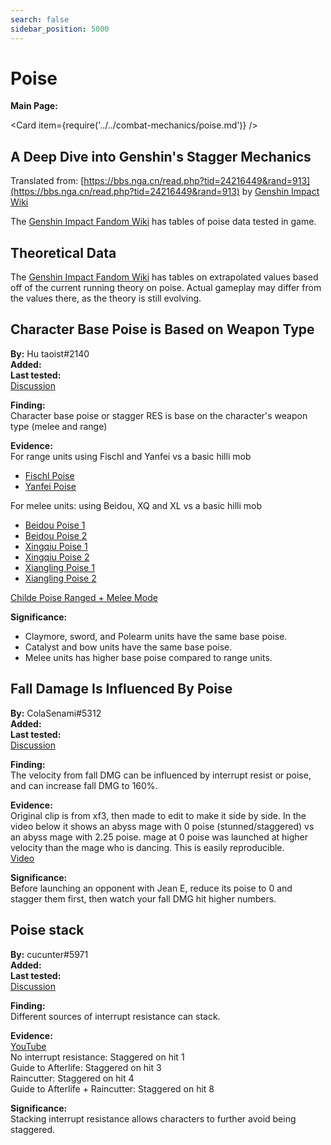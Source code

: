 ```yaml
---
search: false
sidebar_position: 5000
---
```


# Poise

**Main Page:**

<Card item={require('../../combat-mechanics/poise.md')} />

## A Deep Dive into Genshin's Stagger Mechanics

Translated from: [https://bbs.nga.cn/read.php?tid=24216449&rand=913](https://bbs.nga.cn/read.php?tid=24216449&rand=913) by [Genshin Impact Wiki](https://genshin-impact.fandom.com/wiki/Poise)

The [Genshin Impact Fandom Wiki](https://genshin-impact.fandom.com/wiki/Interruption_Resistance#Practice_Data) has tables of poise data tested in game.

## Theoretical Data

The [Genshin Impact Fandom Wiki](https://genshin-impact.fandom.com/wiki/Interruption_Resistance/Theoretical_Data) has tables on extrapolated values based off of the current running theory on poise. Actual gameplay may differ from the values there, as the theory is still evolving.

## Character Base Poise is Based on Weapon Type

**By:** Hu taoist#2140  
**Added:** <Version date="2021-06-14" />  
**Last tested:** <VersionHl date="2021-06-14" />  
[Discussion](https://tickets.deeznuts.moe/ticket-archive/attachments_845919037967171604_854009128891973692_transcript-character-poise-is-based-on-weapon.html)

**Finding:**  
Character base poise or stagger RES is base on the character's weapon type (melee and range)

**Evidence:**  
For range units using Fischl and Yanfei vs a basic hilli mob

* [Fischl Poise](https://youtu.be/cM_BoweqidU)
* [Yanfei Poise](https://youtu.be/us6Am196hoE)

For melee units: using Beidou, XQ and XL vs a basic hilli mob

* [Beidou Poise 1](https://youtu.be/11nEMUdwmhI)
* [Beidou Poise 2](https://youtu.be/NzQetJnmgoc)
* [Xingqiu Poise 1](https://youtu.be/RvF74VWLab8)
* [Xingqiu Poise 2](https://youtu.be/yPV3C4xuomk)
* [Xiangling Poise 1](https://youtu.be/q5Fib_VG-Xc)
* [Xiangling Poise 2](https://youtu.be/QXML2v3dvDs)

[Childe Poise Ranged + Melee Mode](https://www.youtube.com/watch?v=MhA-uOrUdFU)

**Significance:**

* Claymore, sword, and Polearm units have the same base poise.
* Catalyst and bow units have the same base poise.
* Melee units has higher base poise compared to range units.

## Fall Damage Is Influenced By Poise

**By:** ColaSenami#5312  
**Added:** <Version date="2021-06-20" />  
**Last tested:** <VersionHl date="2021-06-20" />  
[Discussion](https://tickets.deeznuts.moe/ticket-archive/attachments_850586648760549377_856383288956813342_transcript-jean-fall-dmg-60-pct-better-stagger.html)

**Finding:**  
The velocity from fall DMG can be influenced by interrupt resist or poise, and can increase fall DMG to 160%.

**Evidence:**  
Original clip is from xf3, then made to edit to make it side by side. In the video below it shows an abyss mage with 0 poise (stunned/staggered) vs an abyss mage with 2.25 poise. mage at 0 poise was launched at higher velocity than the mage who is dancing. This is easily reproducible.  
[Video](https://www.youtube.com/watch?v=eVPetqEeJU4)

**Significance:**  
Before launching an opponent with Jean E, reduce its poise to 0 and stagger them first, then watch your fall DMG hit higher numbers.

## Poise stack

**By:** cucunter#5971  
**Added:** <Version date="2021-10-03" />  
**Last tested:** <VersionHl date="2021-10-03" />  
[Discussion](https://tickets.deeznuts.moe/ticket-archive/attachments_893523719295750194_894208146581618688_transcript-interrupt-resistance-stacking.html)

**Finding:**  
Different sources of interrupt resistance can stack.

**Evidence:**  
[YouTube](https://www.youtube.com/watch?v=dF7szUj3AWo)  
No interrupt resistance: Staggered on hit 1  
Guide to Afterlife: Staggered on hit 3  
Raincutter: Staggered on hit 4  
Guide to Afterlife + Raincutter: Staggered on hit 8

**Significance:**  
Stacking interrupt resistance allows characters to further avoid being staggered.
